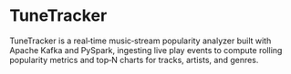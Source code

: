 # TuneTracker
TuneTracker is a real‑time music‑stream popularity analyzer built with Apache Kafka and PySpark, ingesting live play events to compute rolling popularity metrics and top‑N charts for tracks, artists, and genres.
